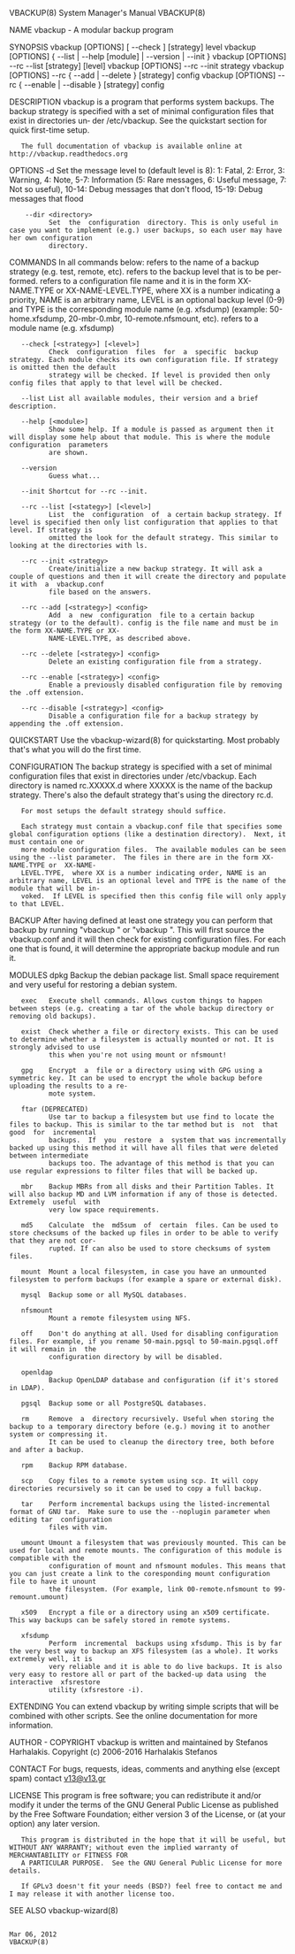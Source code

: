 VBACKUP(8)                                                             System Manager's Manual                                                            VBACKUP(8)

NAME
       vbackup - A modular backup program

SYNOPSIS
          vbackup [OPTIONS] [ --check ] [strategy] level
          vbackup [OPTIONS] { --list | --help [module] | --version | --init }
          vbackup [OPTIONS] --rc --list [strategy] [level]
          vbackup [OPTIONS] --rc --init strategy
          vbackup [OPTIONS] --rc { --add | --delete } [strategy] config
          vbackup [OPTIONS] --rc { --enable | --disable } [strategy] config

DESCRIPTION
       vbackup  is a program that performs system backups.  The backup strategy is specified with a set of minimal configuration files that exist in directories un‐
       der /etc/vbackup. See the quickstart section for quick first-time setup.

       The full documentation of vbackup is available online at http://vbackup.readthedocs.org

OPTIONS
       -d <level>
              Set the message level to <level> (default level is 8): 1: Fatal, 2: Error, 3: Warning, 4: Note, 5-7: Information (5: Rare messages, 6: Useful message,
              7: Not so useful), 10-14: Debug messages that don't flood, 15-19: Debug messages that flood

        --dir <directory>
              Set  the  configuration  directory. This is only useful in case you want to implement (e.g.) user backups, so each user may have her own configuration
              directory.

COMMANDS
       In all commands below: <strategy> refers to the name of a backup strategy (e.g. test, remote, etc). <level> refers to the backup level that  is  to  be  per‐
       formed.  <config>  refers  to a configuration file name and it is in the form XX-NAME.TYPE or XX-NAME-LEVEL.TYPE, where XX is a number indicating a priority,
       NAME is an arbitrary name, LEVEL is an optional backup level (0-9) and TYPE is the  corresponding  module  name  (e.g.  xfsdump)  (example:  50-home.xfsdump,
       20-mbr-0.mbr, 10-remote.nfsmount, etc). <module> refers to a module name (e.g. xfsdump)

       --check [<strategy>] [<level>]
              Check  configuration  files  for  a  specific  backup strategy. Each module checks its own configuration file. If strategy is omitted then the default
              strategy will be checked. If level is provided then only config files that apply to that level will be checked.

       --list List all available modules, their version and a brief description.

       --help [<module>]
              Show some help. If a module is passed as argument then it will display some help about that module. This is where the module configuration  parameters
              are shown.

       --version
              Guess what...

       --init Shortcut for --rc --init.

       --rc --list [<stategy>] [<level>]
              List  the  configuration  of  a certain backup strategy. If level is specified then only list configuration that applies to that level. If strategy is
              omitted the look for the default strategy. This similar to looking at the directories with ls.

       --rc --init <strategy>
              Create/initialize a new backup strategy. It will ask a couple of questions and then it will create the directory and populate it with  a  vbackup.conf
              file based on the answers.

       --rc --add [<strategy>] <config>
              Add  a  new  configuration  file to a certain backup strategy (or to the default). config is the file name and must be in the form XX-NAME.TYPE or XX-
              NAME-LEVEL.TYPE, as described above.

       --rc --delete [<strategy>] <config>
              Delete an existing configuration file from a strategy.

       --rc --enable [<strategy>] <config>
              Enable a previously disabled configuration file by removing the .off extension.

       --rc --disable [<strategy>] <config>
              Disable a configuration file for a backup strategy by appending the .off extension.

QUICKSTART
       Use the vbackup-wizard(8) for quickstarting. Most probably that's what you will do the first time.

CONFIGURATION
       The backup strategy is specified with a set of minimal configuration files that exist in directories under /etc/vbackup. Each directory is  named  rc.XXXXX.d
       where XXXXX is the name of the backup strategy. There's also the default strategy that's using the directory rc.d.

       For most setups the default strategy should suffice.

       Each strategy must contain a vbackup.conf file that specifies some global configuration options (like a destination directory).  Next, it must contain one or
       more module configuration files.  The available modules can be seen using the --list parameter.  The files in there are in the form XX-NAME.TYPE or  XX-NAME-
       LEVEL.TYPE,  where XX is a number indicating order, NAME is an arbitrary name, LEVEL is an optional level and TYPE is the name of the module that will be in‐
       voked.  If LEVEL is specified then this config file will only apply to that LEVEL.

BACKUP
       After having defined at least one strategy you can perform that backup by running "vbackup <level>" or "vbackup <strategy> <level>".  This will first  source
       the  vbackup.conf  and  it will then check for existing configuration files.  For each one that is found, it will determine the appropriate backup module and
       run it.

MODULES
       dpkg   Backup the debian package list. Small space requirement and very useful for restoring a debian system.

       exec   Execute shell commands. Allows custom things to happen between steps (e.g. creating a tar of the whole backup directory or removing old backups).

       exist  Check whether a file or directory exists. This can be used to determine whether a filesystem is actually mounted or not. It is strongly advised to use
              this when you're not using mount or nfsmount!

       gpg    Encrypt  a  file or a directory using with GPG using a symmetric key. It can be used to encrypt the whole backup before uploading the results to a re‐
              mote system.

       ftar (DEPRECATED)
              Use tar to backup a filesystem but use find to locate the files to backup. This is similar to the tar method but is  not  that  good  for  incremental
              backups.  If  you  restore  a  system that was incrementally backed up using this method it will have all files that were deleted between intermediate
              backups too. The advantage of this method is that you can use regular expressions to filter files that will be backed up.

       mbr    Backup MBRs from all disks and their Partition Tables. It will also backup MD and LVM information if any of those is detected. Extremely  useful  with
              very low space requirements.

       md5    Calculate  the  md5sum  of  certain  files. Can be used to store checksums of the backed up files in order to be able to verify that they are not cor‐
              rupted. If can also be used to store checksums of system files.

       mount  Mount a local filesystem, in case you have an unmounted filesystem to perform backups (for example a spare or external disk).

       mysql  Backup some or all MySQL databases.

       nfsmount
              Mount a remote filesystem using NFS.

       off    Don't do anything at all. Used for disabling configuration files. For example, if you rename 50-main.pgsql to 50-main.pgsql.off it will remain in  the
              configuration directory by will be disabled.

       openldap
              Backup OpenLDAP database and configuration (if it's stored in LDAP).

       pgsql  Backup some or all PostgreSQL databases.

       rm     Remove  a  directory recursively. Useful when storing the backup to a temporary directory before (e.g.) moving it to another system or compressing it.
              It can be used to cleanup the directory tree, both before and after a backup.

       rpm    Backup RPM database.

       scp    Copy files to a remote system using scp. It will copy directories recursively so it can be used to copy a full backup.

       tar    Perform incremental backups using the listed-incremental format of GNU tar.  Make sure to use the --noplugin parameter when editing tar  configuration
              files with vim.

       umount Umount a filesystem that was previously mounted. This can be used for local and remote mounts. The configuration of this module is compatible with the
              configuration of mount and nfsmount modules. This means that you can just create a link to the coresponding mount configuration file to have it unount
              the filesystem. (For example, link 00-remote.nfsmount to 99-remount.umount)

       x509   Encrypt a file or a directory using an x509 certificate. This way backups can be safely stored in remote systems.

       xfsdump
              Perform  incremental  backups using xfsdump. This is by far the very best way to backup an XFS filesystem (as a whole). It works extremely well, it is
              very reliable and it is able to do live backups. It is also very easy to restore all or part of the backed-up data using  the  interactive  xfsrestore
              utility (xfsrestore -i).

EXTENDING
       You can extend vbackup by writing simple scripts that will be combined with other scripts. See the online documentation for more information.

AUTHOR - COPYRIGHT
       vbackup is written and maintained by Stefanos Harhalakis.  Copyright (c) 2006-2016 Harhalakis Stefanos

CONTACT
       For bugs, requests, ideas, comments and anything else (except spam) contact <v13@v13.gr>

LICENSE
       This  program  is free software; you can redistribute it and/or modify it under the terms of the GNU General Public License as published by the Free Software
       Foundation; either version 3 of the License, or (at your option) any later version.

       This program is distributed in the hope that it will be useful, but WITHOUT ANY WARRANTY; without even the implied warranty of MERCHANTABILITY or FITNESS FOR
       A PARTICULAR PURPOSE.  See the GNU General Public License for more details.

       If GPLv3 doesn't fit your needs (BSD?) feel free to contact me and I may release it with another license too.

SEE ALSO
       vbackup-wizard(8)

                                                                            Mar 06, 2012                                                                  VBACKUP(8)

